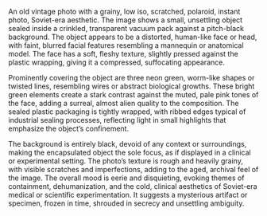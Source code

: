 An old vintage photo with a grainy, low iso, scratched, polaroid, instant photo, Soviet-era aesthetic. The image shows a small, unsettling object sealed inside a crinkled, transparent vacuum pack against a pitch-black background. The object appears to be a distorted, human-like face or head, with faint, blurred facial features resembling a mannequin or anatomical model. The face has a soft, fleshy texture, slightly pressed against the plastic wrapping, giving it a compressed, suffocating appearance.

Prominently covering the object are three neon green, worm-like shapes or twisted lines, resembling wires or abstract biological growths. These bright green elements create a stark contrast against the muted, pale pink tones of the face, adding a surreal, almost alien quality to the composition. The sealed plastic packaging is tightly wrapped, with ribbed edges typical of industrial sealing processes, reflecting light in small highlights that emphasize the object’s confinement.

The background is entirely black, devoid of any context or surroundings, making the encapsulated object the sole focus, as if displayed in a clinical or experimental setting. The photo’s texture is rough and heavily grainy, with visible scratches and imperfections, adding to the aged, archival feel of the image. The overall mood is eerie and disquieting, evoking themes of containment, dehumanization, and the cold, clinical aesthetics of Soviet-era medical or scientific experimentation. It suggests a mysterious artifact or specimen, frozen in time, shrouded in secrecy and unsettling ambiguity.